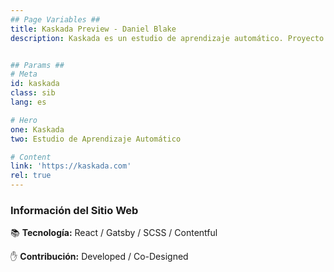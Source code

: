```yaml
---
## Page Variables ##
title: Kaskada Preview - Daniel Blake
description: Kaskada es un estudio de aprendizaje automático. Proyecto en The Program.


## Params ##
# Meta
id: kaskada
class: sib
lang: es

# Hero
one: Kaskada
two: Estudio de Aprendizaje Automático

# Content
link: 'https://kaskada.com'
rel: true
---
```


### Información del Sitio Web

📚 <b>Tecnología:</b>  React / Gatsby / SCSS / Contentful

✋ <b>Contribución:</b> Developed / Co-Designed
